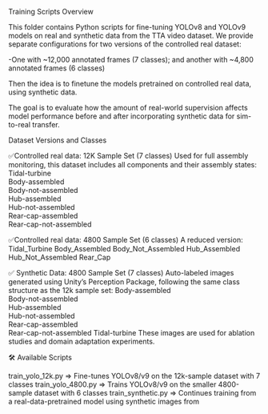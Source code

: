 Training Scripts Overview

This folder contains Python scripts for fine-tuning YOLOv8 and YOLOv9 models on real and synthetic data from the TTA video dataset. We provide separate configurations for two versions of the controlled real dataset:

-One with ~12,000 annotated frames (7 classes); and another with ~4,800 annotated frames (6 classes)

Then the idea is to finetune the models pretrained on controlled real data, using synthetic data. 

The goal is to evaluate how the amount of real-world supervision affects model performance before and after incorporating synthetic data for sim-to-real transfer.

 Dataset Versions and Classes
 
✅Controlled real data: 12K Sample Set (7 classes)
Used for full assembly monitoring, this dataset includes all components and their assembly states:
Tidal-turbine  
Body-assembled  
Body-not-assembled  
Hub-assembled  
Hub-not-assembled  
Rear-cap-assembled  
Rear-cap-not-assembled 

✅Controlled real data: 4800 Sample Set (6 classes)
A reduced version:
Tidal_Turbine
Body_Assembled
Body_Not_Assembled
Hub_Assembled
Hub_Not_Assembled
Rear_Cap

✅ Synthetic Data: 4800 Sample Set (7 classes)
Auto-labeled images generated using Unity’s Perception Package, following the same class structure as the 12k sample set:
Body-assembled  
Body-not-assembled  
Hub-assembled  
Hub-not-assembled  
Rear-cap-assembled  
Rear-cap-not-assembled 
Tidal-turbine 
These images are used for ablation studies and domain adaptation experiments.

🛠 Available Scripts

train_yolo_12k.py => Fine-tunes YOLOv8/v9 on the 12k-sample dataset with 7 classes
train_yolo_4800.py => Trains YOLOv8/v9 on the smaller 4800-sample dataset with 6 classes
train_synthetic.py => Continues training from a real-data-pretrained model using synthetic images from
